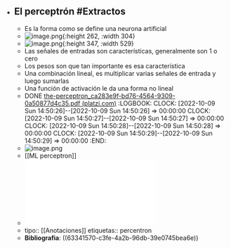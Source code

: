 - ## El perceptrón #Extractos
	- Es la forma como se define una neurona artificial
	- ![image.png](../assets/image_1664882083395_0.png){:height 262, :width 304}
	- ![image.png](../assets/image_1664882163333_0.png){:height 347, :width 529}
	- Las señales de entradas son características, generalmente son 1 o cero
	- Los pesos son que tan importante es esa característica
	- Una combinación lineal, es multiplicar varias señales de entrada y luego sumarlas
	- Una función de activación le da una forma no lineal
	- DONE [the-perceptron_ca283e9f-bd76-4564-9309-0a50877d4c35.pdf (platzi.com)](https://static.platzi.com/media/public/uploads/the-perceptron_ca283e9f-bd76-4564-9309-0a50877d4c35.pdf)
	  :LOGBOOK:
	  CLOCK: [2022-10-09 Sun 14:50:26]--[2022-10-09 Sun 14:50:26] =>  00:00:00
	  CLOCK: [2022-10-09 Sun 14:50:27]--[2022-10-09 Sun 14:50:27] =>  00:00:00
	  CLOCK: [2022-10-09 Sun 14:50:28]--[2022-10-09 Sun 14:50:28] =>  00:00:00
	  CLOCK: [2022-10-09 Sun 14:50:29]--[2022-10-09 Sun 14:50:29] =>  00:00:00
	  :END:
	- ![image.png](../assets/image_1664883883586_0.png)
	- [[ML perceptron]]
	- ![Algebra línear](../assets/linalg_notes_1665141657242_0.pdf)
	- tipo:: [[Anotaciones]] 
	  etiquetas:: percentron
	- **Bibliografia**: ((63341570-c3fe-4a2b-96db-39e0745bea6e))